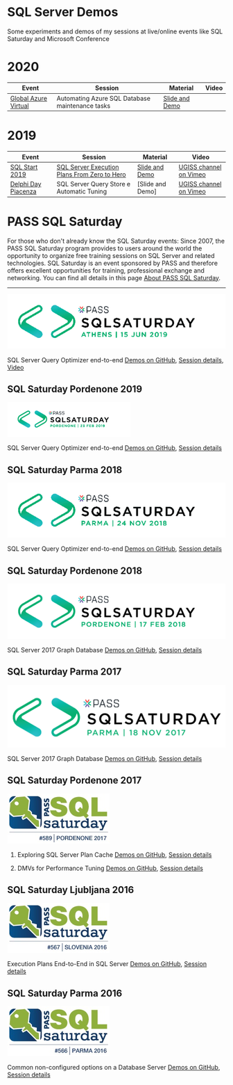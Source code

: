 # SQL Server Demos

Some experiments and demos of my sessions at live/online events like SQL Saturday and Microsoft Conference

2020
=================

| Event | Session | Material | Video |
| ------ | ------ | ------ | ------ |
| [Global Azure Virtual][LinkGlobalAzure2020] | Automating Azure SQL Database maintenance tasks | [Slide and Demo][LinkMaterialGlobalAzure2020] | |


  [LinkGlobalAzure2020]: <https://cloudgen.it/global-azure/>
  [LinkMaterialGlobalAzure2020]: <https://github.com/segovoni/sql-server-demos/tree/master/globalazure/2020/automating-azure-sql-database-maintenance-tasks>

2019
=================

| Event | Session | Material | Video |
| ------ | ------ | ------ | ------ |
| [SQL Start 2019][LinkSQLStart2019] | [SQL Server Execution Plans From Zero to Hero][LinkSessionSQLStart2019] | [Slide and Demo][LinkMaterialSQLStart2019] | [UGISS channel on Vimeo][LinkVideoSQLStart2019]
| [Delphi Day Piacenza][LinkDelphiDayPiacenza2019] | SQL Server Query Store e Automatic Tuning | [Slide and Demo] | [UGISS channel on Vimeo][LinkVideoDelphiDayPiacenza2019]


  [LinkSQLStart2019]: <https://www.sqlstart.it/2019>
  [LinkSessionSQLStart2019]: <https://www.sqlstart.it/2019/Speakers/Sergio-Govoni>
  [LinkMaterialSQLStart2019]: <https://github.com/segovoni/sql-server-demos/tree/master/sqlstart/2019/sql-server-execution-plans-from-zero-to-hero>
  [LinkVideoSQLStart2019]: <https://vimeo.com/329619454>
  
  [LinkDelphiDayPiacenza2019]: <https://www.delphiday.it/2019/conferenza.html>
  [LinkMaterialDelphiDayPiacenza2019]: <https://github.com/segovoni/sql-server-demos/tree/master/delphiday/2019/sql-server-query-store-and-automatic-tuning>
  [LinkVideoDelphiDayPiacenza2019]: <https://vimeo.com/347910945>
  



PASS SQL Saturday
=================

For those who don't already know the SQL Saturday events: Since 2007, the PASS SQL Saturday program provides to users around the world the opportunity to organize free training sessions on SQL Server and related technologies. SQL Saturday is an event sponsored by PASS and therefore offers excellent opportunities for training, professional exchange and networking. You can find all details in this page [About PASS SQL Saturday](http://www.sqlsaturday.com/about.aspx).



---------------------------

![](./sqlsat858/img/sql-saturday-858-athens-2019.png)

SQL Server Query Optimizer end-to-end [Demos on GitHub](https://github.com/segovoni/sql-server-demos/tree/master/sqlsat858/sql-server-query-optimizer-end-to-end/demos), [Session details](https://www.sqlsaturday.com/858/Sessions/Details.aspx?sid=90801), [Video](https://vimeo.com/343320799)


SQL Saturday Pordenone 2019
---------------------------

![](./sqlsat829/img/sql-saturday-829-pordenone-2019.png)

SQL Server Query Optimizer end-to-end [Demos on GitHub](https://github.com/segovoni/sql-server-demos/tree/master/sqlsat829/sql-server-query-optimizer-end-to-end/demos), [Session details](https://www.sqlsaturday.com/829/Sessions/Details.aspx?sid=88183)


SQL Saturday Parma 2018
---------------------------

![](./sqlsat777/img/sql-saturday-777-parma-2018.png)

SQL Server Query Optimizer end-to-end [Demos on GitHub](https://github.com/segovoni/sql-server-demos/tree/master/sqlsat777/sql-server-query-optimizer-end-to-end/demos), [Session details](https://www.sqlsaturday.com/777/Sessions/Details.aspx?sid=79997)


SQL Saturday Pordenone 2018
---------------------------

![](./sqlsat707/img/sql-saturday-707-pordenone-2018.png)

SQL Server 2017 Graph Database [Demos on GitHub](https://github.com/segovoni/sql-server-demos/tree/master/sqlsat707/sql-server-2017-graph-database/demos), [Session details](http://www.sqlsaturday.com/707/Sessions/Details.aspx?sid=70265)


SQL Saturday Parma 2017
---------------------------

![](./sqlsat675/img/SQL%20Saturday%20675%20Parma%202017.png)

SQL Server 2017 Graph Database [Demos on GitHub](https://github.com/segovoni/sql-server-demos/tree/master/sqlsat675/SQL%20Server%202017%20Graph%20Database/Demos), [Session details](http://www.sqlsaturday.com/675/Sessions/Details.aspx?sid=66682)


SQL Saturday Pordenone 2017
---------------------------

![](./sqlsat589/img/SQL%20Saturday%20589%20Pordenone%202017.jpg)

1. Exploring SQL Server Plan Cache [Demos on GitHub](https://github.com/segovoni/sql-server-demos/tree/master/sqlsat589/Exploring%20SQL%20Server%20Plan%20Cache/Demos), [Session details](http://www.sqlsaturday.com/589/Sessions/Details.aspx?sid=57408)

2. DMVs for Performance Tuning [Demos on GitHub](https://github.com/segovoni/sql-server-demos/tree/master/sqlsat589/DMVs%20for%20Performance%20Tuning/Demos), [Session details](http://www.sqlsaturday.com/589/Sessions/Details.aspx?sid=57409)


SQL Saturday Ljubljana 2016
---------------------------

![](./sqlsat567/img/SQL%20Saturday%20567%20Ljubljana%202016.jpg)

Execution Plans End-to-End in SQL Server [Demos on GitHub](https://github.com/segovoni/sql-server-demos/tree/master/sqlsat567/Executions%20Plans%20End-to-End%20in%20SQL%20Server/Demos), [Session details](http://www.sqlsaturday.com/567/Sessions/Details.aspx?sid=54162)


SQL Saturday Parma 2016
-----------------------

![](./sqlsat566/img/SQL%20Saturday%20566%20Parma%202016.jpg)

Common non-configured options on a Database Server [Demos on GitHub](https://github.com/segovoni/sql-server-demos/tree/master/sqlsat566/Common%20non-configured%20options%20on%20a%20Database%20Server/Demos), [Session details](http://www.sqlsaturday.com/566/Sessions/Details.aspx?sid=50894)
